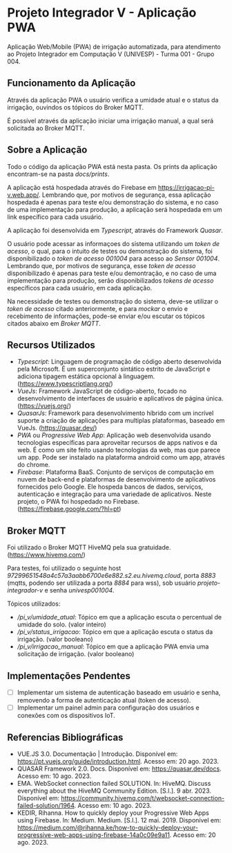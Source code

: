 # Projeto Integrador V - Aplicação PWA

Aplicação Web/Mobile (PWA) de irrigação automatizada, para atendimento ao Projeto Integrador em Computação V (UNIVESP) - Turma 001 - Grupo 004.

<!--  -->

## Funcionamento da Aplicação

Através da aplicação PWA o usuário verifica a umidade atual e o status da irrigação, ouvindos os tópicos do Broker MQTT.

É possível através da aplicação iniciar uma irrigação manual, a qual será solicitada ao Broker MQTT.

<!--  -->

## Sobre a Aplicação

Todo o código da aplicação PWA está nesta pasta. Os prints da aplicação encontram-se na pasta *docs/prints*.

A aplicação está hospedada através do Firebase em https://irrigacao-pi-v.web.app/. Lembrando que, por motivos de segurança, essa aplicação hospedada é apenas para teste e/ou demonstração do sistema, e no caso de uma implementação para produção, a aplicação será hospedada em um link específico para cada usuário.

A aplicação foi desenvolvida em *Typescript*, através do Framework *Quasar*.

O usuário pode acessar as informaçoes do sistema utilizando um *token de acesso*, o qual, para o intuito de testes ou demonstração do sistema, foi disponibilizado o *token de acesso 001004* para acesso ao *Sensor 001004*. Lembrando que, por motivos de segurança, esse *token de acesso* disponibilizado é apenas para teste e/ou demontração, e no caso de uma implementação para produção, serão disponibilizados *tokens de acesso* específicos para cada usuário, em cada aplicação.

Na necessidade de testes ou demonstração do sistema, deve-se utilizar o *token de acesso* citado anteriormente, e para *mockar* o envio e recebimento de informações, pode-se enviar e/ou escutar os tópicos citados abaixo em *Broker MQTT*.

<!--  -->

## Recursos Utilizados

- *Typescript*: Linguagem de programação de código aberto desenvolvida pela Microsoft. É um superconjunto sintático estrito de JavaScript e adiciona tipagem estática opcional à linguagem. (https://www.typescriptlang.org/)
- *VueJs*: Framework JavaScript de código-aberto, focado no desenvolvimento de interfaces de usuário e aplicativos de página única. (https://vuejs.org/)
- *QuasarJs*: Framework para desenvolvimento híbrido com um incrível suporte a criação de aplicações para multiplas plataformas, baseado em VueJs. (https://quasar.dev/)
- *PWA* ou *Progressive Web App*: Aplicação web desenvolvida usando tecnologias específicas para aproveitar recursos de apps nativos e da web. É como um site feito usando tecnologias da web, mas que parece um app. Pode ser instalado na plataforma android como um app, através do chrome.
- *Firebase*: Plataforma BaaS. Conjunto de serviços de computação em nuvem de back-end e plataformas de desenvolvimento de aplicativos fornecidos pelo Google. Ele hospeda bancos de dados, serviços, autenticação e integração para uma variedade de aplicativos. Neste projeto, o PWA foi hospedado no Firebase. (https://firebase.google.com/?hl=pt)

<!--  -->

## Broker MQTT

Foi utilizado o Broker MQTT HiveMQ pela sua gratuidade. (https://www.hivemq.com/)

Para testes, foi utilizado o seguinte host *97299651548a4c57a3aabb6700e6e882.s2.eu.hivemq.cloud*, porta *8883* (mqtts, podendo ser utilizada a porta *8884* para wss), sob usuário *projeto-integrador-v* e senha *univesp001004*.

Tópicos utilizados:
- */pi_v/umidade_atual*: Tópico em que a aplicação escuta o percentual de umidade do solo. (valor inteiro)
- */pi_v/status_irrigacao*: Tópico em que a aplicação escuta o status da irrigação. (valor booleano)
- */pi_v/irrigacao_manual*: Tópico em que a aplicação PWA envia uma solicitação de irrigação. (valor booleano)

<!--  -->

## Implementações Pendentes

- [ ] Implementar um sistema de autenticação baseado em usuário e senha, removendo a forma de autenticação atual (token de acesso).
- [ ] Implementar um painel admin para configuração dos usuários e conexões com os dispositivos IoT.

<!--  -->

## Referencias Bibliográficas

- VUE.JS 3.0. Documentação | Introdução. Disponível em: https://pt.vuejs.org/guide/introduction.html. Acesso em: 20 ago. 2023.
- QUASAR Framework 2.0. Docs. Disponível em: https://quasar.dev/docs. Acesso em: 10 ago. 2023.
- EMA. WebSocket connection failed SOLUTION. ln: HiveMQ. Discuss everything about the HiveMQ Community Edition. [S.l.]. 9 abr. 2023. Disponível em: https://community.hivemq.com/t/websocket-connection-failed-solution/1964. Acesso em: 10 ago. 2023.
- KEDIR, Rihanna. How to quickly deploy your Progressive Web Apps using Firebase. ln: Medium. Medium. [S.l.]. 12 mai. 2019. Disponível em: https://medium.com/@rihanna.ke/how-to-quickly-deploy-your-progressive-web-apps-using-firebase-14a0c09e9a11. Acesso em: 20 ago. 2023.
